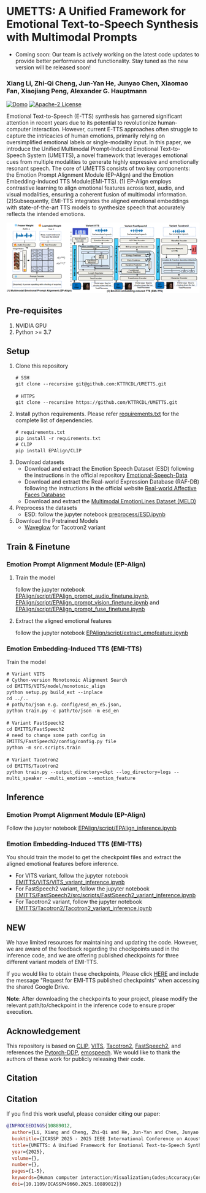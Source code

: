 # UMETTS: A Unified Framework for Emotional Text-to-Speech Synthesis with Multimodal Prompts

* Coming soon: Our team is actively working on the latest code updates to provide better performance and functionality. Stay tuned as the new version will be released soon!

### Xiang Li, Zhi-Qi Cheng, Jun-Yan He, Junyao Chen, Xiaomao Fan, Xiaojiang Peng, Alexander G. Hauptmann

<p>
  <a href="https://kttrcdl.github.io/UMETTS/">
    <img alt="Domo" src="https://img.shields.io/website?down_message=offline&label=sample&up_color=007aff&up_message=online&url=https%3A%2F%2Ftypst.app%2Fdocs"
  /></a>
  <a href="https://github.com/KTTRCDL/UMETTS/blob/main/LICENSE">
    <img alt="Apache-2 License" src="https://img.shields.io/badge/license-GNU%20-brightgreen"
  /></a>
</p>

<!-- In our recent [paper](https://arxiv.org/abs/2404.18398), we propose UMETTS: A Unified Framework for Emotional Text-to-Speech Synthesis with Multimodal Prompts. -->

Emotional Text-to-Speech (E-TTS) synthesis has garnered significant attention in recent years due to its potential to revolutionize human-computer interaction. However, current E-TTS approaches often struggle to capture the intricacies of human emotions, primarily relying on oversimplified emotional labels or single-modality input. In this paper, we introduce the Unified Multimodal Prompt-Induced Emotional Text-to-Speech System (UMETTS), a novel framework that leverages emotional cues from multiple modalities to generate highly expressive and emotionally resonant speech. The core of UMETTS consists of two key components: the Emotion Prompt Alignment Module (EP-Align) and the Emotion Embedding-Induced TTS Module(EMI-TTS). (1) EP-Align employs contrastive learning to align emotional features across text, audio, and visual modalities, ensuring a coherent fusion of multimodal information. (2)Subsequently, EMI-TTS integrates the aligned emotional embeddings with state-of-the-art TTS models to synthesize speech that accurately reflects the intended emotions. 

<!-- Visit our [demo]() for audio samples and we also provide the [pretrained models](). -->

<img src="assets/framework.png">

## Pre-requisites

1. NVIDIA GPU
2. Python >= 3.7

## Setup
1. Clone this repository
    ```shell
    # SSH
    git clone --recursive git@github.com:KTTRCDL/UMETTS.git

    # HTTPS
    git clone --recursive https://github.com/KTTRCDL/UMETTS.git
    ```
2. Install python requirements. Please refer [requirements.txt](requirements.txt) for the complete list of dependencies.
    ```shell
    # requirements.txt
    pip install -r requirements.txt
    # CLIP
    pip install EPAlign/CLIP
    ```
3. Download datasets
    - Download and extract the Emotion Speech Dataset (ESD) following the instructions in the official repository [Emotional-Speech-Data](https://github.com/HLTSingapore/Emotional-Speech-Data)
    - Download and extract the Real-world Expression Database (RAF-DB) following the instructions in the official website [Real-world Affective Faces Database](http://www.whdeng.cn/raf/model1.html)
    - Download and extract the [Multimodal EmotionLines Dataset (MELD)](http://web.eecs.umich.edu/~mihalcea/downloads/MELD.Raw.tar.gz)
4. Preprocess the datasets
    - ESD: follow the jupyter notebook [preprocess/ESD.ipynb](preprocess/ESD.ipynb)
    <!-- - MELD: follow the jupyter notebook [preprocess/MELD.ipynb](preprocess/MELD.ipynb) -->
5. Download the Pretrained Models
    - [Waveglow](https://drive.google.com/open?id=1rpK8CzAAirq9sWZhe9nlfvxMF1dRgFbF) for Tacotron2 variant

## Train & Finetune
### Emotion Prompt Alignment Module (EP-Align)
1. Train the model
    
    follow the jupyter notebook [EPAlign/script/EPAlign_prompt_audio_finetune.ipynb](EPAlign/script/EPAlign_prompt_audio_finetune.ipynb), [EPAlign/script/EPAlign_prompt_vision_finetune.ipynb](EPAlign/script/EPAlign_prompt_vision_finetune.ipynb) and [EPAlign/script/EPAlign_prompt_fuse_finetune.ipynb](EPAlign/script/EPAlign_prompt_fuse_finetune.ipynb)

2. Extract the aligned emotional features
    
    follow the jupyter notebook [EPAlign/script/extract_emofeature.ipynb](EPAlign/script/extract_emofeature.ipynb)

### Emotion Embedding-Induced TTS (EMI-TTS)

Train the model
    
```shell
# Variant VITS
# Cython-version Monotonoic Alignment Search
cd EMITTS/VITS/model/monotonic_align
python setup.py build_ext --inplace
cd ../..
# path/to/json e.g. config/esd_en_e5.json, 
python train.py -c path/to/json -m esd_en

# Variant FastSpeech2
cd EMITTS/FastSpeech2
# need to change some path config in EMITTS/FastSpeech2/config/config.py file
python -m src.scripts.train

# Variant Tacotron2
cd EMITTS/Tacotron2
python train.py --output_directory=ckpt --log_directory=logs --multi_speaker --multi_emotion --emotion_feature
```

## Inference
### Emotion Prompt Alignment Module (EP-Align)
Follow the jupyter notebook [EPAlign/script/EPAlign_inference.ipynb](EPAlign/script/EPAlign_inference.ipynb)
### Emotion Embedding-Induced TTS (EMI-TTS)
  You should train the model to get the checkpoint files and extract the aligned emotional features before inference.
  - For VITS variant, follow the jupyter notebook [EMITTS/VITS/VITS_variant_inference.ipynb](EMITTS/VITS/VITS_variant_inference.ipynb)
  - For FastSpeech2 variant, follow the jupyter notebook [EMITTS/FastSpeech2/src/scripts/FastSpeech2_variant_inference.ipynb](EMITTS/FastSpeech2/src/scripts/FastSpeech2_variant_inference.ipynb)
  - For Tacotron2 variant, follow the jupyter notebook [EMITTS/Tacotron2/Tacotron2_variant_inference.ipynb](EMITTS/Tacotron2/Tacotron2_variant_inference.ipynb)

## NEW
We have limited resources for maintaining and updating the code. However, we are aware of the feedback regarding the checkpoints used in the inference code, and we are offering published checkpoints for three different variant models of EMI-TTS.

If you would like to obtain these checkpoints, Please click [HERE](https://drive.google.com/drive/folders/1yX5xPosn4jKM2W3avKfV8KGQfj7md9GA?usp=sharing) and include the message "Request for EMI-TTS published checkpoints" when accessing the shared Google Drive.

**Note**: After downloading the checkpoints to your project, please modify the relevant path/to/checkpoint in the inference code to ensure proper execution.

## Acknowledgement

This repository is based on [CLIP](https://github.com/openai/CLIP), [VITS](https://github.com/jaywalnut310/vits), [Tacotron2](https://github.com/NVIDIA/tacotron2), [FastSpeech2](https://github.com/ming024/FastSpeech2), and references the [Pytorch-DDP](https://github.com/pytorch/examples/tree/main/distributed/ddp-tutorial-series), [emospeech](https://github.com/deepvk/emospeech). We would like to thank the authors of these work for publicly releasing their code.

## Citation

## Citation

If you find this work useful, please consider citing our paper:

```bibtex
@INPROCEEDINGS{10889012,
  author={Li, Xiang and Cheng, Zhi-Qi and He, Jun-Yan and Chen, Junyao and Fan, Xiaomao and Peng, Xiaojiang and Hauptmann, Alexander G.},
  booktitle={ICASSP 2025 - 2025 IEEE International Conference on Acoustics, Speech and Signal Processing (ICASSP)}, 
  title={UMETTS: A Unified Framework for Emotional Text-to-Speech Synthesis with Multimodal Prompts}, 
  year={2025},
  volume={},
  number={},
  pages={1-5},
  keywords={Human computer interaction;Visualization;Codes;Accuracy;Contrastive learning;Signal processing;Reproducibility of results;Acoustics;Text to speech;Speech processing;Emotional Text-to-Speech;Multimodal Synthesis;Contrastive Learning;Expressive Speech Synthesis;Human-Computer Interaction},
  doi={10.1109/ICASSP49660.2025.10889012}}
```




